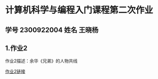 # 计算机科学与编程入门课程第二次作业  
## 学号 2300922004  姓名 王晓杨  
## 1.作业2 
作业2描述：余华《兄弟》的人物共线

[作业2链接](https://github.com/ZC436/-.guthb.io/2017年海底捞门店数量.html)
